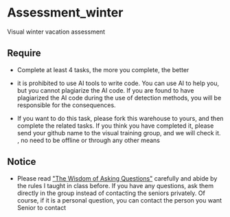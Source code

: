 # Assessment_winter
Visual winter vacation assessment
## Require
* Complete at least 4 tasks, the more you complete, the better

* it is prohibited to use AI tools to write code. You can use AI to help you, but you cannot plagiarize the AI code. If you are found to have plagiarized the AI code during the use of detection methods, you will be responsible for the consequences.

* If you want to do this task, please fork this warehouse to yours, and then complete the related tasks. If you think you have completed it, please send your github name to the visual training group, and we will check it. , no need to be offline or through any other means

## Notice
* Please read ["The Wisdom of Asking Questions"](https://github.com/ryanhanwu/How-To-Ask-Questions-The-Smart-Way/blob/main/README-zh_CN.md)
carefully and abide by the rules I taught in class before. If you have any questions, ask them directly in the group instead of contacting the seniors privately. Of course, if it is a personal question, you can contact the person you want Senior to contact
